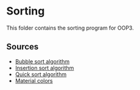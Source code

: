 # Sorting

This folder contains the sorting program for OOP3.

## Sources
* [Bubble sort algorithm](https://en.wikipedia.org/wiki/Bubble_sort#Implementation)
* [Insertion sort algorithm](https://en.wikipedia.org/wiki/Insertion_sort#Algorithm_for_insertion_sort)
* [Quick sort algorithm](https://en.wikipedia.org/wiki/Quicksort#Algorithm)
* [Material colors](https://material.io/guidelines/style/color.html#color-color-palette)